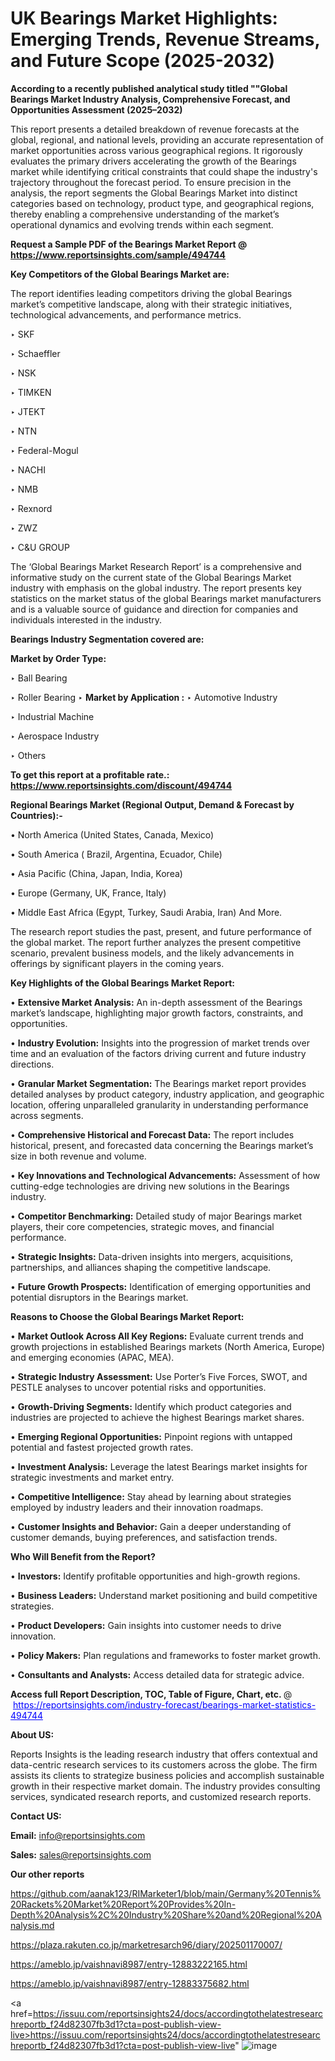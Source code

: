 # UK Bearings Market Highlights: Emerging Trends, Revenue Streams, and Future Scope (2025-2032)

<strong>According to a recently published analytical study titled ""Global Bearings Market Industry Analysis, Comprehensive Forecast, and Opportunities Assessment (2025–2032)</strong>

This report presents a detailed breakdown of revenue forecasts at the global, regional, and national levels, providing an accurate representation of market opportunities across various geographical regions. It rigorously evaluates the primary drivers accelerating the growth of the Bearings market while identifying critical constraints that could shape the industry's trajectory throughout the forecast period. To ensure precision in the analysis, the report segments the Global Bearings Market into distinct categories based on technology, product type, and geographical regions, thereby enabling a comprehensive understanding of the market’s operational dynamics and evolving trends within each segment.

<strong>Request a Sample PDF of the Bearings Market Report </strong><strong>@<a href=https://www.reportsinsights.com/sample/494744 style=color:#0000ff;> https://www.reportsinsights.com/sample/494744</a></strong></font>

<strong>Key Competitors of the Global Bearings Market are:</strong>

The report identifies leading competitors driving the global Bearings market’s competitive landscape, along with their strategic initiatives, technological advancements, and performance metrics.

‣ SKF

‣ Schaeffler

‣ NSK

‣ TIMKEN

‣ JTEKT

‣ NTN

‣ Federal-Mogul

‣ NACHI

‣ NMB

‣ Rexnord

‣ ZWZ

‣ C&U GROUP

The ‘Global Bearings Market Research Report’ is a comprehensive and informative study on the current state of the Global Bearings Market industry with emphasis on the global industry. The report presents key statistics on the market status of the global Bearings market manufacturers and is a valuable source of guidance and direction for companies and individuals interested in the industry.

<strong>Bearings Industry Segmentation covered are:</strong>

<strong>Market by Order Type: </strong>

‣ Ball Bearing

‣ Roller Bearing
‣ 
<strong>Market by Application :</strong>
‣ Automotive Industry

‣ Industrial Machine

‣ Aerospace Industry

‣ Others

<strong>To get this report at a profitable rate.: <a href=https://www.reportsinsights.com/discount/494744 style=color:#0000ff;>https://www.reportsinsights.com/discount/494744</a></strong></font>

<strong>Regional Bearings Market (Regional Output, Demand &amp; Forecast by Countries):-</strong>

• North America (United States, Canada, Mexico)

• South America ( Brazil, Argentina, Ecuador, Chile)

• Asia Pacific (China, Japan, India, Korea)

• Europe (Germany, UK, France, Italy)

• Middle East Africa (Egypt, Turkey, Saudi Arabia, Iran) And More.

The research report studies the past, present, and future performance of the global market. The report further analyzes the present competitive scenario, prevalent business models, and the likely advancements in offerings by significant players in the coming years.

<strong>Key Highlights of the Global Bearings Market Report:</strong>

• <strong>Extensive Market Analysis:</strong> An in-depth assessment of the Bearings market’s landscape, highlighting major growth factors, constraints, and opportunities.

• <strong>Industry Evolution:</strong> Insights into the progression of market trends over time and an evaluation of the factors driving current and future industry directions.

• <strong>Granular Market Segmentation:</strong> The Bearings market report provides detailed analyses by product category, industry application, and geographic location, offering unparalleled granularity in understanding performance across segments.

• <strong>Comprehensive Historical and Forecast Data:</strong> The report includes historical, present, and forecasted data concerning the Bearings market’s size in both revenue and volume.

• <strong>Key Innovations and Technological Advancements:</strong> Assessment of how cutting-edge technologies are driving new solutions in the Bearings industry.

• <strong>Competitor Benchmarking:</strong> Detailed study of major Bearings market players, their core competencies, strategic moves, and financial performance.

• <strong>Strategic Insights:</strong> Data-driven insights into mergers, acquisitions, partnerships, and alliances shaping the competitive landscape.

• <strong>Future Growth Prospects:</strong> Identification of emerging opportunities and potential disruptors in the Bearings market.

<strong>Reasons to Choose the Global Bearings Market Report:</strong>

• <strong>Market Outlook Across All Key Regions:</strong> Evaluate current trends and growth projections in established Bearings markets (North America, Europe) and emerging economies (APAC, MEA).

• <strong>Strategic Industry Assessment:</strong> Use Porter’s Five Forces, SWOT, and PESTLE analyses to uncover potential risks and opportunities.

• <strong>Growth-Driving Segments:</strong> Identify which product categories and industries are projected to achieve the highest Bearings market shares.

• <strong>Emerging Regional Opportunities:</strong> Pinpoint regions with untapped potential and fastest projected growth rates.

• <strong>Investment Analysis:</strong> Leverage the latest Bearings market insights for strategic investments and market entry.

• <strong>Competitive Intelligence:</strong> Stay ahead by learning about strategies employed by industry leaders and their innovation roadmaps.

• <strong>Customer Insights and Behavior:</strong> Gain a deeper understanding of customer demands, buying preferences, and satisfaction trends.

<strong>Who Will Benefit from the Report?</strong>

• <strong>Investors:</strong> Identify profitable opportunities and high-growth regions.

• <strong>Business Leaders:</strong> Understand market positioning and build competitive strategies.

• <strong>Product Developers:</strong> Gain insights into customer needs to drive innovation.

• <strong>Policy Makers:</strong> Plan regulations and frameworks to foster market growth.

• <strong>Consultants and Analysts:</strong> Access detailed data for strategic advice.
</ul>
<strong>Access full Report Description, TOC, Table of Figure, Chart, etc. </strong>@  <a href=https://reportsinsights.com/industry-forecast/bearings-market-statistics-494744 style=color:#0000ff;>https://reportsinsights.com/industry-forecast/bearings-market-statistics-494744</a></font>

<strong><strong>About US</strong>:</strong>

Reports Insights is the leading research industry that offers contextual and data-centric research services to its customers across the globe. The firm assists its clients to strategize business policies and accomplish sustainable growth in their respective market domain. The industry provides consulting services, syndicated research reports, and customized research reports.

<strong>Contact US:</strong>

<p class=""""><b>Email:</b> <a href=mailto:info@reportsinsights.com>info@reportsinsights.com</a></p>
<p class=""""><b>Sales:</b> <a href=mailto:sales@reportsinsights.com>sales@reportsinsights.com</a></p>

<strong>Our other reports</strong>

<a href=https://github.com/aanak123/RIMarketer1/blob/main/Germany%20Tennis%20Rackets%20Market%20Report%20Provides%20In-Depth%20Analysis%2C%20Industry%20Share%20and%20Regional%20Analysis.md>https://github.com/aanak123/RIMarketer1/blob/main/Germany%20Tennis%20Rackets%20Market%20Report%20Provides%20In-Depth%20Analysis%2C%20Industry%20Share%20and%20Regional%20Analysis.md</a>

<a href=https://plaza.rakuten.co.jp/marketresarch96/diary/202501170007/>https://plaza.rakuten.co.jp/marketresarch96/diary/202501170007/</a>

<a href=https://ameblo.jp/vaishnavi8987/entry-12883222165.html>https://ameblo.jp/vaishnavi8987/entry-12883222165.html</a>

<a href=https://ameblo.jp/vaishnavi8987/entry-12883375682.html>https://ameblo.jp/vaishnavi8987/entry-12883375682.html</a>

<a href=https://issuu.com/reportsinsights24/docs/accordingtothelatestresearchreportb_f24d82307fb3d1?cta=post-publish-view-live>https://issuu.com/reportsinsights24/docs/accordingtothelatestresearchreportb_f24d82307fb3d1?cta=post-publish-view-live</a>"
![image](https://github.com/user-attachments/assets/cc4166fd-28fd-442a-bb04-518ec332ae5d)
